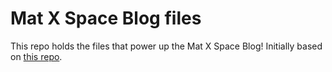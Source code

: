 # Mat X Space Blog files

This repo holds the files that power up the Mat X Space Blog! Initially based on [this repo](https://github.com/kevin-powell/JAMStack-blog-starter).
